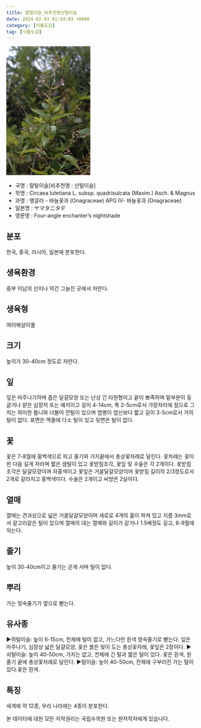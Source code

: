 ```yaml
---
title: 말털이슬_비추천명산털이슬
date: 2024-02-03 01:54:03 +0800
category: [식물도감]
tag: [식물도감]
---
```




![말털이슬[비추천명 : 산털이슬]](/assets/img/fileUpload/plants/basic/Onagraceae/Circaea/13818/1_th2.JPG)
- 국명 : 말털이슬[비추천명 : 산털이슬]
- 학명 : Circaea lutetiana L. subsp. quadrisulcata (Maxim.) Asch. & Magnus
- 과명 : 앵글러 - 바늘꽃과 (Onagraceae) APG Ⅳ- 바늘꽃과 (Onagraceae)
- 일본명 : ヤマタニタデ
- 영문명 : Four-angle enchanter’s nightshade


## 분포
한국, 중국, 러시아, 일본에 분포한다.
## 생육환경
중부 이남의 산지나 약간 그늘진 곳에서 자란다.
## 생육형
여러해살이풀 
## 크기
높이가 30-40cm 정도로 자란다.
## 잎
잎은 마주나기하며 좁은 달걀모양 또는 난상 긴 타원형이고 끝이 뾰족하며 밑부분이 둥글거나 얕은 심장저 또는 예저이고 길이 4-14cm, 폭 2-5cm로서 가장자리에 점으로 그치는 희미한 톱니와 더불어 잔털이 있으며 엽병이 엽신보다 짧고 길이 3-5cm로서 거의 털이 없다. 표면은 맥줄에 다소 털이 있고 뒷면은 털이 없다.
## 꽃
꽃은 7-8월에 홍백색으로 피고 줄기와 가지끝에서 총상꽃차례로 달린다. 꽃차례는 꽃이 핀 다음 길게 자라며 짧은 샘털이 있고 꽃받침조각, 꽃잎 및 수술은 각 2개이다. 꽃받침조각은 달걀모양이며 자홍색이고 꽃잎은 거꿀달걀모양이며 꽃받침 길이의 2/3정도로서 2개로 갈라지고 홍백색이다. 수술은 2개이고 씨방은 2실이다.
## 열매
열매는 견과상으로 넓은 거꿀달걀모양이며 세로로 4개의 홈이 파져 있고 지름 3mm로서 갈고리같은 털이 있으며 열매의 대는 열매와 길이가 같거나 1.5배정도 길고, 8-9월에 익는다.
## 줄기
높이 30-40cm이고 줄기는 곧게 서며 털이 없다.
## 뿌리
가는 땅속줄기가 옆으로 뻗는다.
## 유사종
▶쥐털이슬: 높이 6-15cm, 전체에 털이 없고, 가느다란 흰색 땅속줄기로 뻗는다. 잎은 마주나기, 심장상 넓은 달걀모양, 꽃은 붉은 빛이 도는 총상꽃차례, 꽃잎은 2장이다.
▶쇠털이슬: 높이 40-50cm, 가지는 없고, 전체에 긴 털과 짧은 털이 있다. 꽃은 흰색, 원줄기 끝에 총상꽃차례로 달린다.
▶털이슬: 높이 40-50cm, 전체에 구부러진 가는 털이 있다.꽃은 흰색.
## 특징
세계에 약 12종, 우리 나라에는 4종이 분포한다.






본 데이터에 대한 모든 저작권리는 국립수목원 또는 원저작자에게 있습니다.
